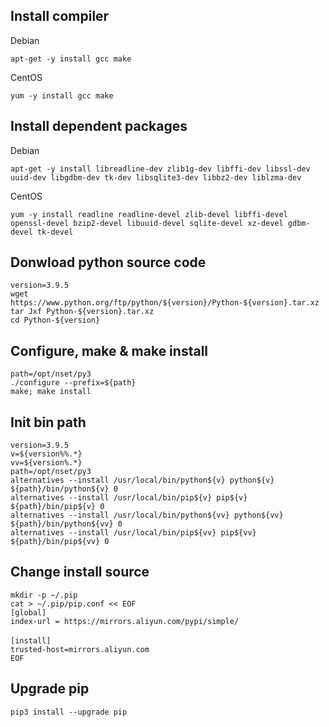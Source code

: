 ## Install compiler
Debian
```
apt-get -y install gcc make
```
CentOS
```
yum -y install gcc make
```

## Install dependent packages
Debian
```
apt-get -y install libreadline-dev zlib1g-dev libffi-dev libssl-dev uuid-dev libgdbm-dev tk-dev libsqlite3-dev libbz2-dev liblzma-dev
```
CentOS
```
yum -y install readline readline-devel zlib-devel libffi-devel openssl-devel bzip2-devel libuuid-devel sqlite-devel xz-devel gdbm-devel tk-devel
```
## Donwload python source code
`version=3.9.5`<br />
`wget  https://www.python.org/ftp/python/${version}/Python-${version}.tar.xz`<br />
`tar Jxf Python-${version}.tar.xz`<br />
`cd Python-${version}`

## Configure, make & make install
`path=/opt/nset/py3`<br />
`./configure --prefix=${path}`<br />
`make; make install`<br />

## Init bin path
`version=3.9.5`<br />
`v=${version%%.*}`<br />
`vv=${version%.*}`<br />
`path=/opt/nset/py3`<br />
`alternatives --install /usr/local/bin/python${v} python${v} ${path}/bin/python${v} 0`<br />
`alternatives --install /usr/local/bin/pip${v} pip${v} ${path}/bin/pip${v} 0`<br />
`alternatives --install /usr/local/bin/python${vv} python${vv} ${path}/bin/python${vv} 0`<br />
`alternatives --install /usr/local/bin/pip${vv} pip${vv} ${path}/bin/pip${vv} 0`<br />

## Change install source
`mkdir -p ~/.pip`<br />
`cat > ~/.pip/pip.conf << EOF`<br />
`[global]`<br />
`index-url = https://mirrors.aliyun.com/pypi/simple/`<br />
<br />
`[install]`<br />
`trusted-host=mirrors.aliyun.com`<br />
`EOF`<br />

## Upgrade pip
`pip3 install --upgrade pip`<br />
